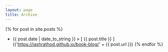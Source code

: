 ```yaml
---
layout: page
title: Archive
---
```



{% for post in site.posts %}
  * {{ post.date | date_to_string }} &raquo; [ {{ post.title }} ]({'https://jashrathod.github.io/book-blog/' + {{ post.url }})
{% endfor %}
